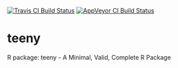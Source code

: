 [![Travis CI Build Status](https://travis-ci.org/HenrikBengtsson/teeny.svg)](https://travis-ci.org/HenrikBengtsson/teeny/branches)
[![AppVeyor CI Build Status](https://ci.appveyor.com/api/projects/status/github/HenrikBengtsson/teeny?svg=true)](https://ci.appveyor.com/project/HenrikBengtsson/teeny)


# teeny

R package: teeny - A Minimal, Valid, Complete R Package
